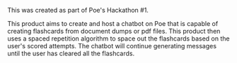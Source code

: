 This was created as part of Poe's Hackathon #1.

This product aims to create and host a chatbot on Poe that is capable of creating flashcards from document dumps or pdf files. This product then uses a spaced repetition algorithm to space out the flashcards based on the user's scored attempts. The chatbot will continue generating messages until the user has cleared all the flashcards.
